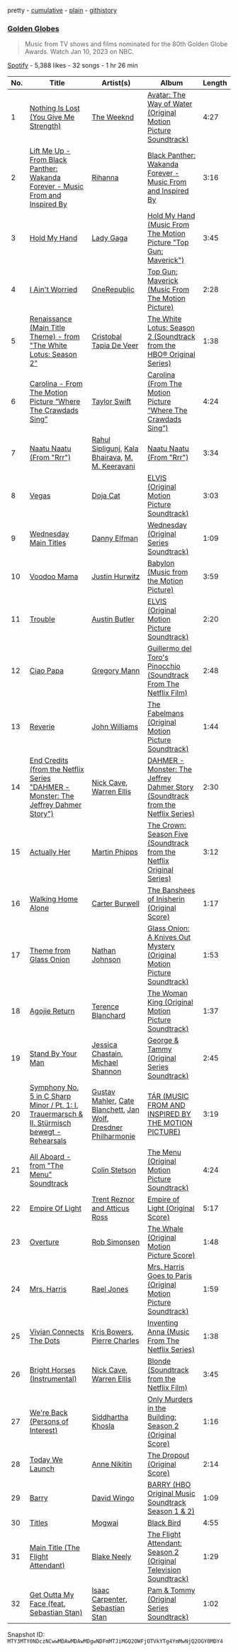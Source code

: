 pretty - [cumulative](/playlists/cumulative/37i9dQZF1DX6AKLu0DKWt5.md) - [plain](/playlists/plain/37i9dQZF1DX6AKLu0DKWt5) - [githistory](https://github.githistory.xyz/mackorone/spotify-playlist-archive/blob/main/playlists/plain/37i9dQZF1DX6AKLu0DKWt5)

### [Golden Globes](https://open.spotify.com/playlist/37i9dQZF1DX6AKLu0DKWt5)

> Music from TV shows and films nominated for the 80th Golden Globe Awards\. Watch Jan 10, 2023 on NBC.

[Spotify](https://open.spotify.com/user/spotify) - 5,388 likes - 32 songs - 1 hr 26 min

| No. | Title | Artist(s) | Album | Length |
|---|---|---|---|---|
| 1 | [Nothing Is Lost \(You Give Me Strength\)](https://open.spotify.com/track/1DzJbVkBELu6jDu6q0T0tk) | [The Weeknd](https://open.spotify.com/artist/1Xyo4u8uXC1ZmMpatF05PJ) | [Avatar: The Way of Water \(Original Motion Picture Soundtrack\)](https://open.spotify.com/album/4M2Mf4pmARKGVT9MLCe3HA) | 4:27 |
| 2 | [Lift Me Up \- From Black Panther: Wakanda Forever \- Music From and Inspired By](https://open.spotify.com/track/6sCvvleqKbeyOkQDieBYgp) | [Rihanna](https://open.spotify.com/artist/5pKCCKE2ajJHZ9KAiaK11H) | [Black Panther: Wakanda Forever \- Music From and Inspired By](https://open.spotify.com/album/06RK0wX4GqHcxBtHlVoGH5) | 3:16 |
| 3 | [Hold My Hand](https://open.spotify.com/track/0oWraSo5ASJ0h1BEagTyEw) | [Lady Gaga](https://open.spotify.com/artist/1HY2Jd0NmPuamShAr6KMms) | [Hold My Hand \(Music From The Motion Picture "Top Gun: Maverick"\)](https://open.spotify.com/album/4o7oZoaZrwElXdNXfBXsqe) | 3:45 |
| 4 | [I Ain't Worried](https://open.spotify.com/track/73PAbYaVbnFG0tQ4aBfxeN) | [OneRepublic](https://open.spotify.com/artist/5Pwc4xIPtQLFEnJriah9YJ) | [Top Gun: Maverick \(Music From The Motion Picture\)](https://open.spotify.com/album/3tjIKRAPBy5Qu4z8F5HmBz) | 2:28 |
| 5 | [Renaissance \(Main Title Theme\) \- from "The White Lotus: Season 2"](https://open.spotify.com/track/2wXFOd5lYZH3Hiuw1oAYGt) | [Cristobal Tapia De Veer](https://open.spotify.com/artist/3uUcdriXzvaQapjo3a4DZR) | [The White Lotus: Season 2 \(Soundtrack from the HBO® Original Series\)](https://open.spotify.com/album/68BVCSKG3lJ5JXKc5K54zZ) | 1:38 |
| 6 | [Carolina \- From The Motion Picture “Where The Crawdads Sing”](https://open.spotify.com/track/4axSuOg3BqsowKjRpj59RU) | [Taylor Swift](https://open.spotify.com/artist/06HL4z0CvFAxyc27GXpf02) | [Carolina \(From The Motion Picture “Where The Crawdads Sing”\)](https://open.spotify.com/album/5Bwg2XxrjTlrNy6BC7KQZf) | 4:24 |
| 7 | [Naatu Naatu \(From "Rrr"\)](https://open.spotify.com/track/4iKGu3xtvm90eBw0EIPWJP) | [Rahul Sipligunj](https://open.spotify.com/artist/1H4ZvA2yyK7wCmbvEUWvPn), [Kala Bhairava](https://open.spotify.com/artist/4tejKImNVmDcORNBuZ1l14), [M\. M\. Keeravani](https://open.spotify.com/artist/12l1SqSNsg2mI2IcXpPWjR) | [Naatu Naatu \(From "Rrr"\)](https://open.spotify.com/album/78zqKU9guNUoZFs7mn7TUG) | 3:34 |
| 8 | [Vegas](https://open.spotify.com/track/3FWwi61OP7vXEikwqhZCPZ) | [Doja Cat](https://open.spotify.com/artist/5cj0lLjcoR7YOSnhnX0Po5) | [ELVIS \(Original Motion Picture Soundtrack\)](https://open.spotify.com/album/74g0V2gxEA5MCSaivAwZyb) | 3:03 |
| 9 | [Wednesday Main Titles](https://open.spotify.com/track/3dd9uXh41vmFLO3UvqLJL6) | [Danny Elfman](https://open.spotify.com/artist/5qBZETtyzfYnXOobDXbmcD) | [Wednesday \(Original Series Soundtrack\)](https://open.spotify.com/album/2uuGxhpcN88ctFFHAYOzxF) | 1:09 |
| 10 | [Voodoo Mama](https://open.spotify.com/track/5pmlMjmOvUi5RCe64e9Tyu) | [Justin Hurwitz](https://open.spotify.com/artist/2snm3HmsnDUDxbIChdl2Oj) | [Babylon \(Music from the Motion Picture\)](https://open.spotify.com/album/0jCuKxy96iDfx9JtXKRyXe) | 3:59 |
| 11 | [Trouble](https://open.spotify.com/track/1XF9P9QsH5D3rPHk1oIQd5) | [Austin Butler](https://open.spotify.com/artist/7fonh9s1Y6OjzCsh7pbYQm) | [ELVIS \(Original Motion Picture Soundtrack\)](https://open.spotify.com/album/74g0V2gxEA5MCSaivAwZyb) | 2:20 |
| 12 | [Ciao Papa](https://open.spotify.com/track/2R96PRe2nQz5nRSLyBDDDG) | [Gregory Mann](https://open.spotify.com/artist/75HkCZEX8TSyFqh0PkXaa7) | [Guillermo del Toro's Pinocchio \(Soundtrack From The Netflix Film\)](https://open.spotify.com/album/7GQqZap38LT44AcbZriYqt) | 2:48 |
| 13 | [Reverie](https://open.spotify.com/track/4ih3wEKgswM0P1gT4Xq5XI) | [John Williams](https://open.spotify.com/artist/3dRfiJ2650SZu6GbydcHNb) | [The Fabelmans \(Original Motion Picture Soundtrack\)](https://open.spotify.com/album/3dWmhh9KGeDVbOdVSGLgHC) | 1:44 |
| 14 | [End Credits \(from the Netflix Series "DAHMER \- Monster: The Jeffrey Dahmer Story"\)](https://open.spotify.com/track/1zmRTJEYYYamHKy8Bsi8ne) | [Nick Cave](https://open.spotify.com/artist/1RM5gp0RFfjpJhCYFPB30p), [Warren Ellis](https://open.spotify.com/artist/0A8tch4LePxVn1Cn60wGXu) | [DAHMER \- Monster: The Jeffrey Dahmer Story \(Soundtrack from the Netflix Series\)](https://open.spotify.com/album/0iWf4fEHwkLXSHoHunjwtt) | 2:30 |
| 15 | [Actually Her](https://open.spotify.com/track/7DYB52sRKxgh8N1wU3NFMp) | [Martin Phipps](https://open.spotify.com/artist/5ukRxzaJiJLe6khkJeIHOn) | [The Crown: Season Five \(Soundtrack from the Netflix Original Series\)](https://open.spotify.com/album/4kecm8cI0FFGF70NiNYkSE) | 3:12 |
| 16 | [Walking Home Alone](https://open.spotify.com/track/1WhfX0T3ItwIHMqoGaLArQ) | [Carter Burwell](https://open.spotify.com/artist/0SbSDzM4X41hnlURed0fcV) | [The Banshees of Inisherin \(Original Score\)](https://open.spotify.com/album/0aIEKTzRH1fuEyCWCAri1n) | 1:17 |
| 17 | [Theme from Glass Onion](https://open.spotify.com/track/3ah2iIRAY7R3xbh1c8hKrW) | [Nathan Johnson](https://open.spotify.com/artist/0zWHBQv6knnmZSovIvl6b1) | [Glass Onion: A Knives Out Mystery \(Original Motion Picture Soundtrack\)](https://open.spotify.com/album/5nuS5QjHS8xqhmRZvVNUus) | 1:53 |
| 18 | [Agojie Return](https://open.spotify.com/track/6Wbzs713mPhSy7YkHdJGYK) | [Terence Blanchard](https://open.spotify.com/artist/7IbO8NvxclKsk7WTOZ42bv) | [The Woman King \(Original Motion Picture Soundtrack\)](https://open.spotify.com/album/2lABjAqQEaDrHcoap386Lr) | 1:37 |
| 19 | [Stand By Your Man](https://open.spotify.com/track/7vwKEYNGO94DzmkRc5Oqwp) | [Jessica Chastain](https://open.spotify.com/artist/4NTQfilj8qEZ14xqtpF8KF), [Michael Shannon](https://open.spotify.com/artist/2OlqaV8zhR61Koqs94cC89) | [George & Tammy \(Original Series Soundtrack\)](https://open.spotify.com/album/3vGFVncIwTikRP8iloLpwT) | 2:45 |
| 20 | [Symphony No\. 5 in C Sharp Minor / Pt\. 1: I\. Trauermarsch & II\. Stürmisch bewegt \- Rehearsals](https://open.spotify.com/track/50Zfv1fSYcuTr9JeKV5OZ5) | [Gustav Mahler](https://open.spotify.com/artist/2ANtgfhQkKpsW6EYSDqldz), [Cate Blanchett](https://open.spotify.com/artist/2Z2dkKKXtKsfFAQz1enCeJ), [Jan Wolf](https://open.spotify.com/artist/7FdzQYqYuqi6NhBNwXx3yY), [Dresdner Philharmonie](https://open.spotify.com/artist/03C9IJtseK0NX9zw53URjF) | [TÁR \(MUSIC FROM AND INSPIRED BY THE MOTION PICTURE\)](https://open.spotify.com/album/2Spn6mlJsZmgmjMCtJzOWK) | 3:19 |
| 21 | [All Aboard \- from "The Menu" Soundtrack](https://open.spotify.com/track/1hT4ky9OMjtDpZJbJs08XY) | [Colin Stetson](https://open.spotify.com/artist/4G6HhUUQ1LgyYnA2WJppf8) | [The Menu \(Original Motion Picture Soundtrack\)](https://open.spotify.com/album/1rNzQmIHjZCVQEfdOxEItQ) | 4:24 |
| 22 | [Empire Of Light](https://open.spotify.com/track/6O22GpPxzXC3lnaiGZsGXa) | [Trent Reznor and Atticus Ross](https://open.spotify.com/artist/6cadOIa5DTh6a5mGo5r4bh) | [Empire of Light \(Original Score\)](https://open.spotify.com/album/1vyONs5zeECX2CNwehnn0D) | 5:17 |
| 23 | [Overture](https://open.spotify.com/track/0GmtAxeEI2VcZKWhUdXVV0) | [Rob Simonsen](https://open.spotify.com/artist/2ZeUaZT3s3NSbeV7OS094J) | [The Whale \(Original Motion Picture Score\)](https://open.spotify.com/album/377eHf66txjBwadOeFF8Co) | 1:48 |
| 24 | [Mrs\. Harris](https://open.spotify.com/track/4Chlib7xjLWRsCU4A2uGCo) | [Rael Jones](https://open.spotify.com/artist/6gmWKEK7HKvYBas0CWXdlW) | [Mrs\. Harris Goes to Paris \(Original Motion Picture Soundtrack\)](https://open.spotify.com/album/5vjxJ2lyiNrKuV00JL5HRx) | 1:59 |
| 25 | [Vivian Connects The Dots](https://open.spotify.com/track/2RtkEH2NxXMBkRWG5yjhZ0) | [Kris Bowers](https://open.spotify.com/artist/2wWBoQpcybsDVpouFubTqZ), [Pierre Charles](https://open.spotify.com/artist/6GEwcVy8uYmMizh1nJl5B5) | [Inventing Anna \(Music From The Netflix Series\)](https://open.spotify.com/album/1xBVcdm8o7j8sjMTk2sAgM) | 1:38 |
| 26 | [Bright Horses \(Instrumental\)](https://open.spotify.com/track/4zrcD8Ls4b5WFcIJrbXUS9) | [Nick Cave](https://open.spotify.com/artist/1RM5gp0RFfjpJhCYFPB30p), [Warren Ellis](https://open.spotify.com/artist/0A8tch4LePxVn1Cn60wGXu) | [Blonde \(Soundtrack from the Netflix Film\)](https://open.spotify.com/album/5tVQoxthh1CrojRKURxcyz) | 3:45 |
| 27 | [We're Back \(Persons of Interest\)](https://open.spotify.com/track/7rhF7tvuOdveyQ74ophxml) | [Siddhartha Khosla](https://open.spotify.com/artist/7o8qzsL7eTuGP4piR7XQiY) | [Only Murders in the Building: Season 2 \(Original Score\)](https://open.spotify.com/album/4mSME5Jj4ANMDdgZ6ZJWYH) | 1:16 |
| 28 | [Today We Launch](https://open.spotify.com/track/5IOfH50BVukvKUeIzQ7JWA) | [Anne Nikitin](https://open.spotify.com/artist/1ZA3IynpePtaBeajOMrFfr) | [The Dropout \(Original Score\)](https://open.spotify.com/album/35AnVuSAzHTf7saCHf9xrb) | 2:14 |
| 29 | [Barry](https://open.spotify.com/track/4dqBW6ZGXVKTHg15MErvJ9) | [David Wingo](https://open.spotify.com/artist/7mRf8eSpaoh4FD8D4mtvRk) | [BARRY \(HBO Original Music Soundtrack Season 1 & 2\)](https://open.spotify.com/album/4kYPrvylR7PVvk8fphlRVv) | 1:09 |
| 30 | [Titles](https://open.spotify.com/track/4HFqmG18ztVvqqBG0jVu34) | [Mogwai](https://open.spotify.com/artist/34UhPkLbtFKRq3nmfFgejG) | [Black Bird](https://open.spotify.com/album/3O5ig1AqlNK4SQYU3litHb) | 4:55 |
| 31 | [Main Title \(The Flight Attendant\)](https://open.spotify.com/track/2RyCnbRAwgxNi8D4MexzkF) | [Blake Neely](https://open.spotify.com/artist/4UOzqO0jZUrTiTunfBw4tp) | [The Flight Attendant: Season 2 \(Original Television Soundtrack\)](https://open.spotify.com/album/4eGTAHIWB70mIf3gwknjow) | 1:29 |
| 32 | [Get Outta My Face \(feat\. Sebastian Stan\)](https://open.spotify.com/track/6o9NhaBfBJS4pCd2RjGb66) | [Isaac Carpenter](https://open.spotify.com/artist/4xbXNEpKqu2JcnjxaHAWpj), [Sebastian Stan](https://open.spotify.com/artist/0JX0HkJxazV5WddFlKp9JV) | [Pam & Tommy \(Original Series Soundtrack\)](https://open.spotify.com/album/3DLTFjUNq8cigCAqaU1ZOc) | 1:02 |

Snapshot ID: `MTY3MTY0NDczNCwwMDAwMDAwMDgwNDFmMTJiMGQ2OWFjOTVkYTg4YmMwNjQ2OGY0MDY4`
